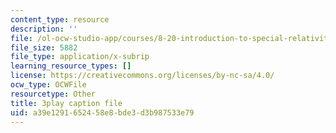 ```yaml
---
content_type: resource
description: ''
file: /ol-ocw-studio-app/courses/8-20-introduction-to-special-relativity-january-iap-2021/a39e1291652458e8bde3d3b987533e79_ka99Wu1VlVo.vtt
file_size: 5882
file_type: application/x-subrip
learning_resource_types: []
license: https://creativecommons.org/licenses/by-nc-sa/4.0/
ocw_type: OCWFile
resourcetype: Other
title: 3play caption file
uid: a39e1291-6524-58e8-bde3-d3b987533e79
---
```


